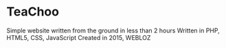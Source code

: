 # TeaChoo
Simple website written from the ground in less than 2 hours 
Written in PHP, HTML5, CSS, JavaScript
Created in 2015, WEBLOZ

